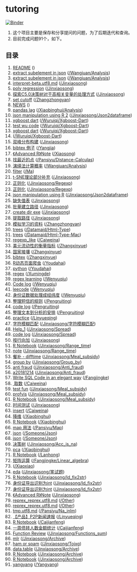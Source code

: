 
<!-- README.md is generated from README.Rmd. Please edit that file -->

# tutoring

<!-- badges: start -->

[![Binder](https://mybinder.org/badge_logo.svg)](https://mybinder.org/v2/gh/JiaxiangBU/tutoring/master)
<!-- badges: end -->

1.  这个项目主要是保存和分享提问的问题，为了后期迭代和查询。
2.  目前完成问题91个，如下。

## 目录

1.  [README](https://jiaxiangbu.github.io/tutoring//README)
    ([](https://github.com/JiaxiangBU/tutoring/tree/master//README.md))
2.  [extract subelement in
    json](https://jiaxiangbu.github.io/tutoring//wangjuan/analysis/extract_subelement_in_json)
    ([/Wangjuan/Analysis](https://github.com/JiaxiangBU/tutoring/tree/master//wangjuan/analysis/extract_subelement_in_json.md))
3.  [extract subelement in
    json](https://mybinder.org/v2/gh/JiaxiangBU/tutoring/master?filepath=wangjuan%2Fanalysis%2Fextract_subelement_in_json.ipynb)
    ([/Wangjuan/Analysis](https://github.com/JiaxiangBU/tutoring/tree/master//wangjuan/analysis/extract_subelement_in_json.ipynb))
4.  [interpret-beta.utf8.md](https://jiaxiangbu.github.io/tutoring//jinxiaosong/interpret-beta.html)
    ([/Jinxiaosong](https://github.com/JiaxiangBU/tutoring/tree/master//jinxiaosong/interpret-beta.html))
5.  [poly
    regression](https://jiaxiangbu.github.io/tutoring//jinxiaosong/poly-regression)
    ([/Jinxiaosong](https://github.com/JiaxiangBU/tutoring/tree/master//jinxiaosong/poly-regression.md))
6.  [探索C5.0决策树对于高相关变量的处理方式](https://jiaxiangbu.github.io/tutoring//jinxiaosong/corr_c50_test.html)
    ([/Jinxiaosong](https://github.com/JiaxiangBU/tutoring/tree/master//jinxiaosong/corr_c50_test.html))
7.  [set
    cutoff](https://jiaxiangbu.github.io/tutoring//zhangzhongyan/set-cutoff)
    ([/Zhangzhongyan](https://github.com/JiaxiangBU/tutoring/tree/master//zhangzhongyan/set-cutoff.md))
8.  [NEWS](https://jiaxiangbu.github.io/tutoring//NEWS)
    ([](https://github.com/JiaxiangBU/tutoring/tree/master//NEWS.md))
9.  [pandas
    lag](https://mybinder.org/v2/gh/JiaxiangBU/tutoring/master?filepath=xiaobinghui%2Fanalysis%2Fpandas-lag.ipynb)
    ([/Xiaobinghui/Analysis](https://github.com/JiaxiangBU/tutoring/tree/master//xiaobinghui/analysis/pandas-lag.ipynb))
10. [json manipulation using
    R 2](https://jiaxiangbu.github.io/tutoring//jinxiaosong/json2dataframe/json2df-2019-04-28)
    ([/Jinxiaosong/Json2dataframe](https://github.com/JiaxiangBU/tutoring/tree/master//jinxiaosong/json2dataframe/json2df-2019-04-28.md))
11. [xgboost
    dart](https://mybinder.org/v2/gh/JiaxiangBU/tutoring/master?filepath=wuruiqi%2Fxgboost-dart%2Fxgboost-dart.ipynb)
    ([/Wuruiqi/Xgboost-Dart](https://github.com/JiaxiangBU/tutoring/tree/master//wuruiqi/xgboost-dart/xgboost-dart.ipynb))
12. [test wu
    code](https://mybinder.org/v2/gh/JiaxiangBU/tutoring/master?filepath=wuruiqi%2Fxgboost-dart%2Ftest-wu-code.ipynb)
    ([/Wuruiqi/Xgboost-Dart](https://github.com/JiaxiangBU/tutoring/tree/master//wuruiqi/xgboost-dart/test-wu-code.ipynb))
13. [xgboost
    dart](https://jiaxiangbu.github.io/tutoring//wuruiqi/xgboost-dart/xgboost-dart)
    ([/Wuruiqi/Xgboost-Dart](https://github.com/JiaxiangBU/tutoring/tree/master//wuruiqi/xgboost-dart/xgboost-dart.md))
14. [](https://jiaxiangbu.github.io/tutoring//wuruiqi/xgboost-dart/xgboost-dart.html)
    ([/Wuruiqi/Xgboost-Dart](https://github.com/JiaxiangBU/tutoring/tree/master//wuruiqi/xgboost-dart/xgboost-dart.html))
15. [双峰分布构建](https://jiaxiangbu.github.io/tutoring//jinxiaosong/distribution-trick)
    ([/Jinxiaosong](https://github.com/JiaxiangBU/tutoring/tree/master//jinxiaosong/distribution-trick.md))
16. [bibtex 例子](https://jiaxiangbu.github.io/tutoring//yangjia/bibtex)
    ([/Yangjia](https://github.com/JiaxiangBU/tutoring/tree/master//yangjia/bibtex.md))
17. [《Advanced
    R》Note](https://jiaxiangbu.github.io/tutoring//xiaosong/english_display.html)
    ([/Xiaosong](https://github.com/JiaxiangBU/tutoring/tree/master//xiaosong/english_display.html))
18. [找最近的点](https://jiaxiangbu.github.io/tutoring//pansiyu/distance-calculas/readme-dist-cal)
    ([/Pansiyu/Distance-Calculas](https://github.com/JiaxiangBU/tutoring/tree/master//pansiyu/distance-calculas/readme-dist-cal.md))
19. [演绎法计算概率](https://jiaxiangbu.github.io/tutoring//wangjuan/analysis/prob-deduction)
    ([/Wangjuan/Analysis](https://github.com/JiaxiangBU/tutoring/tree/master//wangjuan/analysis/prob-deduction.md))
20. [filter](https://mybinder.org/v2/gh/JiaxiangBU/tutoring/master?filepath=ma%2Ffilter.ipynb)
    ([/Ma](https://github.com/JiaxiangBU/tutoring/tree/master//ma/filter.ipynb))
21. [t-SNE理论部分补充](https://jiaxiangbu.github.io/tutoring//jinxiaosong/t-sne-theory.html)
    ([/Jinxiaosong](https://github.com/JiaxiangBU/tutoring/tree/master//jinxiaosong/t-sne-theory.html))
22. [正则化](https://jiaxiangbu.github.io/tutoring//jinxiaosong/regexp/str_match-02)
    ([/Jinxiaosong/Regexp](https://github.com/JiaxiangBU/tutoring/tree/master//jinxiaosong/regexp/str_match-02.md))
23. [正则化](https://jiaxiangbu.github.io/tutoring//jinxiaosong/regexp/str_match)
    ([/Jinxiaosong/Regexp](https://github.com/JiaxiangBU/tutoring/tree/master//jinxiaosong/regexp/str_match.md))
24. [json manipulation using
    R](https://jiaxiangbu.github.io/tutoring//jinxiaosong/json2dataframe/json2dataframe)
    ([/Jinxiaosong/Json2dataframe](https://github.com/JiaxiangBU/tutoring/tree/master//jinxiaosong/json2dataframe/json2dataframe.md))
25. [缺失值表](https://jiaxiangbu.github.io/tutoring//jinxiaosong/na-summary)
    ([/Jinxiaosong](https://github.com/JiaxiangBU/tutoring/tree/master//jinxiaosong/na-summary.md))
26. [批量建立路径](https://jiaxiangbu.github.io/tutoring//jinxiaosong/batch_create_dir)
    ([/Jinxiaosong](https://github.com/JiaxiangBU/tutoring/tree/master//jinxiaosong/batch_create_dir.md))
27. [create dir
    exe](https://jiaxiangbu.github.io/tutoring//jinxiaosong/create_dir_exe)
    ([/Jinxiaosong](https://github.com/JiaxiangBU/tutoring/tree/master//jinxiaosong/create_dir_exe.md))
28. [提取路径](https://jiaxiangbu.github.io/tutoring//jinxiaosong/extract_path_part)
    ([/Jinxiaosong](https://github.com/JiaxiangBU/tutoring/tree/master//jinxiaosong/extract_path_part.md))
29. [模拟学习的资料](https://jiaxiangbu.github.io/tutoring//zhangzhongyan/sim-learning)
    ([/Zhangzhongyan](https://github.com/JiaxiangBU/tutoring/tree/master//zhangzhongyan/sim-learning.md))
30. [trees](https://jiaxiangbu.github.io/tutoring//dataMaid/html-type/dataMaid_trees.html)
    ([/Datamaid/Html-Type](https://github.com/JiaxiangBU/tutoring/tree/master//dataMaid/html-type/dataMaid_trees.html))
31. [trees](https://jiaxiangbu.github.io/tutoring//dataMaid/html-type-mac/dataMaid_trees.html)
    ([/Datamaid/Html-Type-Mac](https://github.com/JiaxiangBU/tutoring/tree/master//dataMaid/html-type-mac/dataMaid_trees.html))
32. [regexp\_like](https://jiaxiangbu.github.io/tutoring//caiweina/regexp_like)
    ([/Caiweina](https://github.com/JiaxiangBU/tutoring/tree/master//caiweina/regexp_like.md))
33. [美元流动性的衡量指标](https://jiaxiangbu.github.io/tutoring//zhangxinyue/target)
    ([/Zhangxinyue](https://github.com/JiaxiangBU/tutoring/tree/master//zhangxinyue/target.md))
34. [国家接壤](https://jiaxiangbu.github.io/tutoring//zhangxinyue/border)
    ([/Zhangxinyue](https://github.com/JiaxiangBU/tutoring/tree/master//zhangxinyue/border.md))
35. [bibtex](https://jiaxiangbu.github.io/tutoring//zhangxinyue/bibtex)
    ([/Zhangxinyue](https://github.com/JiaxiangBU/tutoring/tree/master//zhangxinyue/bibtex.md))
36. [R动态页面爬虫](https://jiaxiangbu.github.io/tutoring//youdahai/rcookies)
    ([/Youdahai](https://github.com/JiaxiangBU/tutoring/tree/master//youdahai/rcookies.md))
37. [python](https://mybinder.org/v2/gh/JiaxiangBU/tutoring/master?filepath=youdahai%2Fpython.ipynb)
    ([/Youdahai](https://github.com/JiaxiangBU/tutoring/tree/master//youdahai/python.ipynb))
38. [regex](https://jiaxiangbu.github.io/tutoring//xumingde/regex)
    ([/Xumingde](https://github.com/JiaxiangBU/tutoring/tree/master//xumingde/regex.md))
39. [regex
    learning](https://jiaxiangbu.github.io/tutoring//wenyuqiu/regex_learning)
    ([/Wenyuqiu](https://github.com/JiaxiangBU/tutoring/tree/master//wenyuqiu/regex_learning.md))
40. [Code
    log](https://jiaxiangbu.github.io/tutoring//wenyuqiu/regex_code_log)
    ([/Wenyuqiu](https://github.com/JiaxiangBU/tutoring/tree/master//wenyuqiu/regex_code_log.md))
41. [leecode](https://jiaxiangbu.github.io/tutoring//wenyuqiu/leecode)
    ([/Wenyuqiu](https://github.com/JiaxiangBU/tutoring/tree/master//wenyuqiu/leecode.md))
42. [身份证数据处理成经纬度](https://jiaxiangbu.github.io/tutoring//wenyuqiu/lat_and_long)
    ([/Wenyuqiu](https://github.com/JiaxiangBU/tutoring/tree/master//wenyuqiu/lat_and_long.md))
43. [整理短信的规则](https://jiaxiangbu.github.io/tutoring//pengruiting/rule)
    ([/Pengruiting](https://github.com/JiaxiangBU/tutoring/tree/master//pengruiting/rule.md))
44. [code
    log](https://jiaxiangbu.github.io/tutoring//pengruiting/code_log)
    ([/Pengruiting](https://github.com/JiaxiangBU/tutoring/tree/master//pengruiting/code_log.md))
45. [整理文本到分析的安排](https://jiaxiangbu.github.io/tutoring//pengruiting/ana)
    ([/Pengruiting](https://github.com/JiaxiangBU/tutoring/tree/master//pengruiting/ana.md))
46. [practice](https://jiaxiangbu.github.io/tutoring//linyueqing/practice)
    ([/Linyueqing](https://github.com/JiaxiangBU/tutoring/tree/master//linyueqing/practice.md))
47. [字符模糊匹配](https://jiaxiangbu.github.io/tutoring//jinxiaosong/字符模糊匹配/join)
    ([/Jinxiaosong/字符模糊匹配](https://github.com/JiaxiangBU/tutoring/tree/master//jinxiaosong/字符模糊匹配/join.md))
48. [Help\_1](https://jiaxiangbu.github.io/tutoring//jinxiaosong/spread/song_help_1.html)
    ([/Jinxiaosong/Spread](https://github.com/JiaxiangBU/tutoring/tree/master//jinxiaosong/spread/song_help_1.html))
49. [code
    log](https://jiaxiangbu.github.io/tutoring//jinxiaosong/spread/code_log)
    ([/Jinxiaosong/Spread](https://github.com/JiaxiangBU/tutoring/tree/master//jinxiaosong/spread/code_log.md))
50. [按行向加](https://jiaxiangbu.github.io/tutoring//jinxiaosong/row_sum)
    ([/Jinxiaosong](https://github.com/JiaxiangBU/tutoring/tree/master//jinxiaosong/row_sum.md))
51. [R
    Notebook](https://jiaxiangbu.github.io/tutoring//jinxiaosong/range_time/note.nb.html)
    ([/Jinxiaosong/Range\_time](https://github.com/JiaxiangBU/tutoring/tree/master//jinxiaosong/range_time/note.nb.html))
52. [note](https://jiaxiangbu.github.io/tutoring//jinxiaosong/range_time/note)
    ([/Jinxiaosong/Range\_time](https://github.com/JiaxiangBU/tutoring/tree/master//jinxiaosong/range_time/note.md))
53. [餐补 -
    difftime](https://jiaxiangbu.github.io/tutoring//jinxiaosong/meal_subsidy/difftime)
    ([/Jinxiaosong/Meal\_subsidy](https://github.com/JiaxiangBU/tutoring/tree/master//jinxiaosong/meal_subsidy/difftime.md))
54. [group
    by](https://jiaxiangbu.github.io/tutoring//jinxiaosong/group_by/group_by)
    ([/Jinxiaosong/Group\_by](https://github.com/JiaxiangBU/tutoring/tree/master//jinxiaosong/group_by/group_by.md))
55. [anti
    fraud](https://jiaxiangbu.github.io/tutoring//jinxiaosong/anti_fraud/note)
    ([/Jinxiaosong/Anti\_fraud](https://github.com/JiaxiangBU/tutoring/tree/master//jinxiaosong/anti_fraud/note.md))
56. [a20181214](https://jiaxiangbu.github.io/tutoring//jinxiaosong/anti_fraud/a20181214)
    ([/Jinxiaosong/Anti\_fraud](https://github.com/JiaxiangBU/tutoring/tree/master//jinxiaosong/anti_fraud/a20181214.md))
57. [Write SQL Code in an elegant
    way](https://jiaxiangbu.github.io/tutoring//fangjingke/write_sql_in_elegant_way)
    ([/Fangjingke](https://github.com/JiaxiangBU/tutoring/tree/master//fangjingke/write_sql_in_elegant_way.md))
58. [ 取数](https://jiaxiangbu.github.io/tutoring//caiweina/regex)
    ([/Caiweina](https://github.com/JiaxiangBU/tutoring/tree/master//caiweina/regex.md))
59. [test
    fun](https://jiaxiangbu.github.io/tutoring//jinxiaosong/meal_subsidy/test_fun)
    ([/Jinxiaosong/Meal\_subsidy](https://github.com/JiaxiangBU/tutoring/tree/master//jinxiaosong/meal_subsidy/test_fun.md))
60. [profvis](https://jiaxiangbu.github.io/tutoring//jinxiaosong/meal_subsidy/profile.html)
    ([/Jinxiaosong/Meal\_subsidy](https://github.com/JiaxiangBU/tutoring/tree/master//jinxiaosong/meal_subsidy/profile.html))
61. [R
    Notebook](https://jiaxiangbu.github.io/tutoring//jinxiaosong/meal_subsidy/test_fun.nb.html)
    ([/Jinxiaosong/Meal\_subsidy](https://github.com/JiaxiangBU/tutoring/tree/master//jinxiaosong/meal_subsidy/test_fun.nb.html))
62. [时间测试](https://jiaxiangbu.github.io/tutoring//jinxiaosong/time)
    ([/Jinxiaosong](https://github.com/JiaxiangBU/tutoring/tree/master//jinxiaosong/time.md))
63. [insert](https://jiaxiangbu.github.io/tutoring//caiweina/insert)
    ([/Caiweina](https://github.com/JiaxiangBU/tutoring/tree/master//caiweina/insert.md))
64. [降维](https://jiaxiangbu.github.io/tutoring//xiaobinghui/pca)
    ([/Xiaobinghui](https://github.com/JiaxiangBU/tutoring/tree/master//xiaobinghui/pca.md))
65. [R
    Notebook](https://jiaxiangbu.github.io/tutoring//xiaobinghui/README.nb.html)
    ([/Xiaobinghui](https://github.com/JiaxiangBU/tutoring/tree/master//xiaobinghui/README.nb.html))
66. [map 用法](https://jiaxiangbu.github.io/tutoring//pansiyu/map/map)
    ([/Pansiyu/Map](https://github.com/JiaxiangBU/tutoring/tree/master//pansiyu/map/map.md))
67. [json](https://jiaxiangbu.github.io/tutoring//someone/json/json)
    ([/Someone/Json](https://github.com/JiaxiangBU/tutoring/tree/master//someone/json/json.md))
68. [json](https://jiaxiangbu.github.io/tutoring//someone/json/json.nb.html)
    ([/Someone/Json](https://github.com/JiaxiangBU/tutoring/tree/master//someone/json/json.nb.html))
69. [决策树](https://jiaxiangbu.github.io/tutoring//jinxiaosong/acc_is_na/README)
    ([/Jinxiaosong/Acc\_is\_na](https://github.com/JiaxiangBU/tutoring/tree/master//jinxiaosong/acc_is_na/README.md))
70. [pca](https://jiaxiangbu.github.io/tutoring//xiaobinghui/pca.nb.html)
    ([/Xiaobinghui](https://github.com/JiaxiangBU/tutoring/tree/master//xiaobinghui/pca.nb.html))
71. [R
    Notebook](https://jiaxiangbu.github.io/tutoring//lanhong/patientId2MedicineId)
    ([/Lanhong](https://github.com/JiaxiangBU/tutoring/tree/master//lanhong/patientId2MedicineId.md))
72. [矩阵运算](https://jiaxiangbu.github.io/tutoring//fangjingke/linear_algebra/README)
    ([/Fangjingke/Linear\_algebra](https://github.com/JiaxiangBU/tutoring/tree/master//fangjingke/linear_algebra/README.md))
73. [](https://jiaxiangbu.github.io/tutoring//xiaoxiao/xiaoxiao_180602.html)
    ([/Xiaoxiao](https://github.com/JiaxiangBU/tutoring/tree/master//xiaoxiao/xiaoxiao_180602.html))
74. [eda](https://jiaxiangbu.github.io/tutoring//jinxiaosong/笔试题/eda.nb.html)
    ([/Jinxiaosong/笔试题](https://github.com/JiaxiangBU/tutoring/tree/master//jinxiaosong/笔试题/eda.nb.html))
75. [R
    Notebook](https://jiaxiangbu.github.io/tutoring//jinxiaosong/id_fix2str/note.nb.html)
    ([/Jinxiaosong/Id\_fix2str](https://github.com/JiaxiangBU/tutoring/tree/master//jinxiaosong/id_fix2str/note.nb.html))
76. [身份证导出识别为int](https://jiaxiangbu.github.io/tutoring//jinxiaosong/id_fix2str/note.html)
    ([/Jinxiaosong/Id\_fix2str](https://github.com/JiaxiangBU/tutoring/tree/master//jinxiaosong/id_fix2str/note.html))
77. [身份证导出识别为int](https://jiaxiangbu.github.io/tutoring//jinxiaosong/id_fix2str/README)
    ([/Jinxiaosong/Id\_fix2str](https://github.com/JiaxiangBU/tutoring/tree/master//jinxiaosong/id_fix2str/README.md))
78. [《Advanced
    R》Note](https://jiaxiangbu.github.io/tutoring//jinxiaosong/english_display.html)
    ([/Jinxiaosong](https://github.com/JiaxiangBU/tutoring/tree/master//jinxiaosong/english_display.html))
79. [reprex\_reprex.utf8.md](https://jiaxiangbu.github.io/tutoring//other/reprex_reprex.utf8.md.html)
    ([/Other](https://github.com/JiaxiangBU/tutoring/tree/master//other/reprex_reprex.utf8.md.html))
80. [reprex\_reprex.utf8.md](https://jiaxiangbu.github.io/tutoring//other/dup_incol.html)
    ([/Other](https://github.com/JiaxiangBU/tutoring/tree/master//other/dup_incol.html))
81. [tmp.utf8.md](https://jiaxiangbu.github.io/tutoring//pansiyu/NA_inlm/tmp.html)
    ([/Pansiyu/Na\_inlm](https://github.com/JiaxiangBU/tutoring/tree/master//pansiyu/NA_inlm/tmp.html))
82. [【产品】P2P新闻速报](https://jiaxiangbu.github.io/tutoring//linyueqing/useMarkdown.html)
    ([/Linyueqing](https://github.com/JiaxiangBU/tutoring/tree/master//linyueqing/useMarkdown.html))
83. [R
    Notebook](https://jiaxiangbu.github.io/tutoring//caijianfeng/note.nb.html)
    ([/Caijianfeng](https://github.com/JiaxiangBU/tutoring/tree/master//caijianfeng/note.nb.html))
84. [一周债转人数金额统计](https://jiaxiangbu.github.io/tutoring//caijianfeng/ptrans.html)
    ([/Caijianfeng](https://github.com/JiaxiangBU/tutoring/tree/master//caijianfeng/ptrans.html))
85. [Function
    Review](https://jiaxiangbu.github.io/tutoring//jinxiaosong/functions_sum/note.nb.html)
    ([/Jinxiaosong/Functions\_sum](https://github.com/JiaxiangBU/tutoring/tree/master//jinxiaosong/functions_sum/note.nb.html))
86. [mlr](https://jiaxiangbu.github.io/tutoring//jinxiaosong/archive/mlr.html)
    ([/Jinxiaosong/Archive](https://github.com/JiaxiangBU/tutoring/tree/master//jinxiaosong/archive/mlr.html))
87. [ham or
    spam](https://jiaxiangbu.github.io/tutoring//jinxiaosong/tojxg/sms_start.html)
    ([/Jinxiaosong/Tojxg](https://github.com/JiaxiangBU/tutoring/tree/master//jinxiaosong/tojxg/sms_start.html))
88. [data.table](https://jiaxiangbu.github.io/tutoring//jinxiaosong/archive/data_table.html)
    ([/Jinxiaosong/Archive](https://github.com/JiaxiangBU/tutoring/tree/master//jinxiaosong/archive/data_table.html))
89. [R
    Notebook](https://jiaxiangbu.github.io/tutoring//jinxiaosong/archive/xiaosong2.nb.html)
    ([/Jinxiaosong/Archive](https://github.com/JiaxiangBU/tutoring/tree/master//jinxiaosong/archive/xiaosong2.nb.html))
90. [R
    Notebook](https://jiaxiangbu.github.io/tutoring//jinxiaosong/archive/xiaosong1.nb.html)
    ([/Jinxiaosong/Archive](https://github.com/JiaxiangBU/tutoring/tree/master//jinxiaosong/archive/xiaosong1.nb.html))
91. [yangyang](https://mybinder.org/v2/gh/JiaxiangBU/tutoring/master?filepath=yangyang%2Fyangyang.ipynb)
    ([/Yangyang](https://github.com/JiaxiangBU/tutoring/tree/master//yangyang/yangyang.ipynb))
